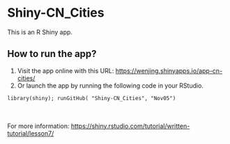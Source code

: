 # Shiny-CN_Cities

This is an R Shiny app.

## How to run the app?

1. Visit the app online with this URL: https://wenjing.shinyapps.io/app-cn-cities/
2. Or launch the app by running the following code in your RStudio.

```
library(shiny); runGitHub( "Shiny-CN_Cities", "Nov05")
```


<br><br>
For more information: https://shiny.rstudio.com/tutorial/written-tutorial/lesson7/

